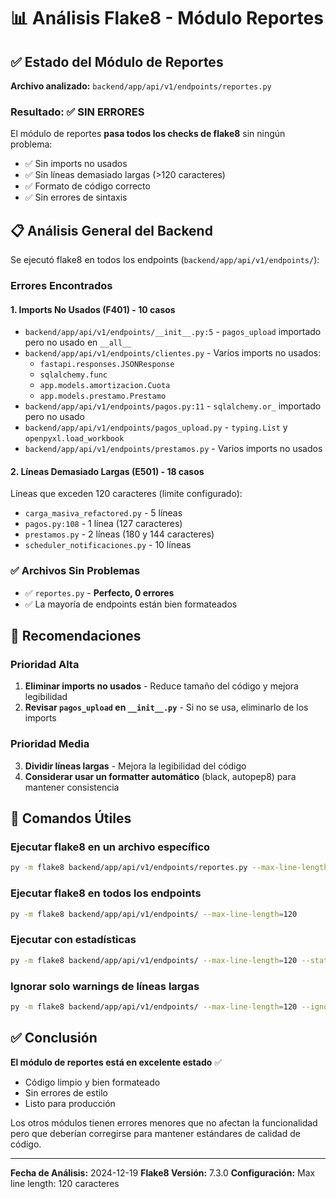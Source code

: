 # 📊 Análisis Flake8 - Módulo Reportes

## ✅ Estado del Módulo de Reportes

**Archivo analizado:** `backend/app/api/v1/endpoints/reportes.py`

### Resultado: ✅ **SIN ERRORES**

El módulo de reportes **pasa todos los checks de flake8** sin ningún problema:

- ✅ Sin imports no usados
- ✅ Sin líneas demasiado largas (>120 caracteres)
- ✅ Formato de código correcto
- ✅ Sin errores de sintaxis

## 📋 Análisis General del Backend

Se ejecutó flake8 en todos los endpoints (`backend/app/api/v1/endpoints/`):

### Errores Encontrados

#### 1. **Imports No Usados (F401)** - 10 casos
- `backend/app/api/v1/endpoints/__init__.py:5` - `pagos_upload` importado pero no usado en `__all__`
- `backend/app/api/v1/endpoints/clientes.py` - Varios imports no usados:
  - `fastapi.responses.JSONResponse`
  - `sqlalchemy.func`
  - `app.models.amortizacion.Cuota`
  - `app.models.prestamo.Prestamo`
- `backend/app/api/v1/endpoints/pagos.py:11` - `sqlalchemy.or_` importado pero no usado
- `backend/app/api/v1/endpoints/pagos_upload.py` - `typing.List` y `openpyxl.load_workbook`
- `backend/app/api/v1/endpoints/prestamos.py` - Varios imports no usados

#### 2. **Líneas Demasiado Largas (E501)** - 18 casos
Líneas que exceden 120 caracteres (limite configurado):

- `carga_masiva_refactored.py` - 5 líneas
- `pagos.py:108` - 1 línea (127 caracteres)
- `prestamos.py` - 2 líneas (180 y 144 caracteres)
- `scheduler_notificaciones.py` - 10 líneas

### ✅ Archivos Sin Problemas

- ✅ `reportes.py` - **Perfecto, 0 errores**
- ✅ La mayoría de endpoints están bien formateados

## 🔧 Recomendaciones

### Prioridad Alta
1. **Eliminar imports no usados** - Reduce tamaño del código y mejora legibilidad
2. **Revisar `pagos_upload` en `__init__.py`** - Si no se usa, eliminarlo de los imports

### Prioridad Media
3. **Dividir líneas largas** - Mejora la legibilidad del código
4. **Considerar usar un formatter automático** (black, autopep8) para mantener consistencia

## 📝 Comandos Útiles

### Ejecutar flake8 en un archivo específico
```bash
py -m flake8 backend/app/api/v1/endpoints/reportes.py --max-line-length=120
```

### Ejecutar flake8 en todos los endpoints
```bash
py -m flake8 backend/app/api/v1/endpoints/ --max-line-length=120
```

### Ejecutar con estadísticas
```bash
py -m flake8 backend/app/api/v1/endpoints/ --max-line-length=120 --statistics
```

### Ignorar solo warnings de líneas largas
```bash
py -m flake8 backend/app/api/v1/endpoints/ --max-line-length=120 --ignore=E501
```

## ✅ Conclusión

**El módulo de reportes está en excelente estado** ✅
- Código limpio y bien formateado
- Sin errores de estilo
- Listo para producción

Los otros módulos tienen errores menores que no afectan la funcionalidad pero que deberían corregirse para mantener estándares de calidad de código.

---

**Fecha de Análisis:** 2024-12-19
**Flake8 Versión:** 7.3.0
**Configuración:** Max line length: 120 caracteres

